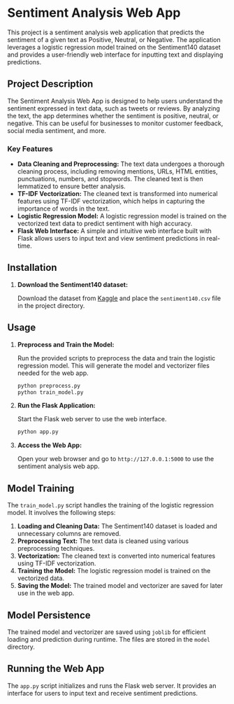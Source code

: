 # Sentiment Analysis Web App

This project is a sentiment analysis web application that predicts the sentiment of a given text as Positive, Neutral, or Negative. The application leverages a logistic regression model trained on the Sentiment140 dataset and provides a user-friendly web interface for inputting text and displaying predictions.

## Project Description

The Sentiment Analysis Web App is designed to help users understand the sentiment expressed in text data, such as tweets or reviews. By analyzing the text, the app determines whether the sentiment is positive, neutral, or negative. This can be useful for businesses to monitor customer feedback, social media sentiment, and more.

### Key Features

- **Data Cleaning and Preprocessing:** The text data undergoes a thorough cleaning process, including removing mentions, URLs, HTML entities, punctuations, numbers, and stopwords. The cleaned text is then lemmatized to ensure better analysis.
- **TF-IDF Vectorization:** The cleaned text is transformed into numerical features using TF-IDF vectorization, which helps in capturing the importance of words in the text.
- **Logistic Regression Model:** A logistic regression model is trained on the vectorized text data to predict sentiment with high accuracy.
- **Flask Web Interface:** A simple and intuitive web interface built with Flask allows users to input text and view sentiment predictions in real-time.

## Installation



1. **Download the Sentiment140 dataset:**

    Download the dataset from [Kaggle](https://www.kaggle.com/datasets/kazanova/sentiment140) and place the `sentiment140.csv` file in the project directory.

## Usage

1. **Preprocess and Train the Model:**

    Run the provided scripts to preprocess the data and train the logistic regression model. This will generate the model and vectorizer files needed for the web app.

    ```bash
    python preprocess.py
    python train_model.py
    ```

2. **Run the Flask Application:**

    Start the Flask web server to use the web interface.

    ```bash
    python app.py
    ```

3. **Access the Web App:**

    Open your web browser and go to `http://127.0.0.1:5000` to use the sentiment analysis web app.


## Model Training

The `train_model.py` script handles the training of the logistic regression model. It involves the following steps:

1. **Loading and Cleaning Data:** The Sentiment140 dataset is loaded and unnecessary columns are removed.
2. **Preprocessing Text:** The text data is cleaned using various preprocessing techniques.
3. **Vectorization:** The cleaned text is converted into numerical features using TF-IDF vectorization.
4. **Training the Model:** The logistic regression model is trained on the vectorized data.
5. **Saving the Model:** The trained model and vectorizer are saved for later use in the web app.

## Model Persistence

The trained model and vectorizer are saved using `joblib` for efficient loading and prediction during runtime. The files are stored in the `model` directory.

## Running the Web App

The `app.py` script initializes and runs the Flask web server. It provides an interface for users to input text and receive sentiment predictions.




